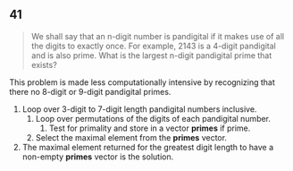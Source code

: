 ## 41

> We shall say that an n-digit number is pandigital if it makes use of all the digits to exactly once. For example, 2143 is a
4-digit pandigital and is also prime.
What is the largest n-digit pandigital prime that exists?

This problem is made less computationally intensive by recognizing that there no 8-digit or 9-digit pandigital primes.

1. Loop over 3-digit to 7-digit length pandigital numbers inclusive.
	1. Loop over permutations of the digits of each pandigital number.
		1. Test for primality and store in a vector **primes** if prime.
	2. Select the maximal element from the **primes** vector.
2. The maximal element returned for the greatest digit length to have a non-empty **primes** vector is the solution.
